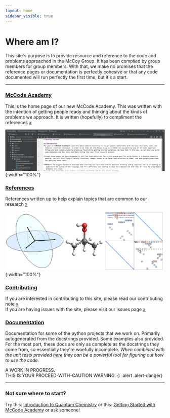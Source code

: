 ```yaml
---
layout: home
sidebar_visible: true
---
```


# Where am I?

This site's purpose is to provide resource and reference to the code and problems approached in the McCoy Group. It has been complied by group members for group members. With that, we make no promises that the reference pages or documentation is perfectly cohesive or that any code documented will run perfectly the first time, but it's a start.

---

### [McCode Academy](McCoy%20Group%20Code%20Academy)

This is the home page of our new McCode Academy.
This was written with the intention of getting people ready and thinking about the kinds of problems we approach.
It is written (hopefully) to compliment the references [»](McCoy%20Group%20Code%20Academy)

![mccode banner](img/mccode_academy.png){:width="100%"}

### [References](References)

References written up to help explain topics that are common to our research [»](References)

![refs banner](img/references_banner.png){:width="100%"}

### [Contributing](Contributing.md)

If you are interested in contributing to this site, please read our contributing note [»](Contributing.md) <br/>
If you are having issues with the site, please visit our issues page [»](https://github.com/McCoyGroup/References/issues)

### [Documentation](Documentation)

Documentation for some of the python projects that we work on. Primarily
 autogenerated from the docstrings provided. Some examples also provided.
For the most part, these docs are only as complete as the docstrings they come
 from, so essentially they're woefully incomplete.
*When combined with the unit tests provided [here](https://github.com/McCoyGroup/References/Tests)
they can be a powerful tool for figuring out how to use the code.*

A WORK IN PROGRESS.<br/>
THIS IS YOUR PROCEED-WITH-CAUTION WARNING.
{: .alert .alert-danger}

---

### Not sure where to start?
Try this: [Introduction to Quantum Chemistry](https://mccoygroup.github.io/References/References/Intro%20To%20Quantum/)
or this: [Getting Started with McCode Academy](https://mccoygroup.github.io/References/McCoy%20Group%20Code%20Academy/GettingStarted/)
or ask someone!
